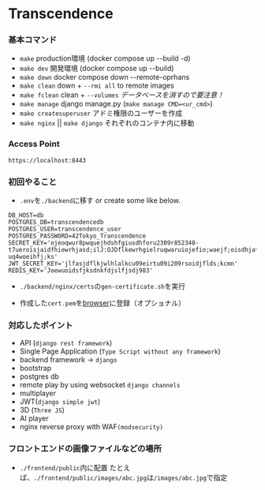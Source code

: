 # Transcendence
### 基本コマンド
* `make` production環境 (docker compose up --build -d)
* `make dev` 開発環境 (docker compose up --build)
* `make down` docker compose down --remote-oprhans
* `make clean` down + `--rmi all` to remote images
* `make fclean` clean + `--volumes` *データベースを消すので要注意！*
* `make manage` django manage.py (`make manage CMD=<ur_cmd>`)
* `make createsuperuser` アドミ権限のユーザーを作成
* `make nginx` || `make django` それぞれのコンテナ内に移動

### Access Point
`https://localhost:8443`

### 初回やること
* `.env`を`./backend`に移す or create some like below.
```.env
DB_HOST=db
POSTGRES_DB=transcendencedb
POSTGRES_USER=transcendence_user
POSTGRES_PASSWORD=42Tokyo_Transcendence
SECRET_KEY='ojeoqwur8pwquejhdshfgiusdhforu2309r852340-t7ueroisjaidfhiewrhjasd;ilJ:OJDflkewrhgielruqwaruiojefio;waejf;oisdhjafoiu;fhasdkljfh3p9428q5743t27-uq4woeihfj;ks'
JWT_SECRET_KEY='jlfasjdflkjwlhlalkcu09eirtu09i209rsoidjflds;kcmn'
REDIS_KEY='Joewuoidsfjksdnkfdjslfjsdj983'
```
* `./backend/nginx/certs`の`gen-certificate.sh`を実行
- 作成した`cert.pem`を[browser](chrome://certificate-manager/localcerts/usercerts)に登録（オプショナル）

### 対応したポイント
* API (`django rest framework`)
* Single Page Application (`Type Script without any framework`)
* backend framework -> `django`
* bootstrap
* postgres db
* remote play by using websocket `django channels`
* multiplayer
* JWT(`django simple jwt`)
* 3D (`Three JS`)
* AI player
* nginx reverse proxy with WAF`(modsecurity)`

### フロントエンドの画像ファイルなどの場所
* `./frontend/public`内に配置
たとえば、`./frontend/public/images/abc.jpg`は`/images/abc.jpg`で指定
